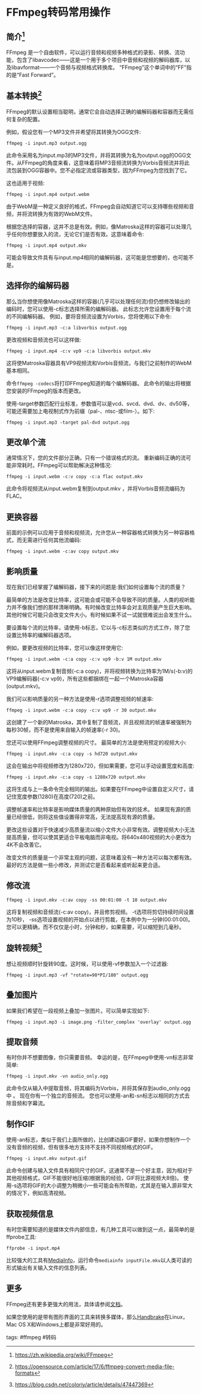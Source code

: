 # FFmpeg转码常用操作
## 简介[^1]

FFmpeg 是一个自由软件，可以运行音频和视频多种格式的录影、转换、流功能，包含了libavcodec——这是一个用于多个项目中音频和视频的解码器库，以及libavformat——一个音频与视频格式转换库。 “FFmpeg”这个单词中的“FF”指的是“Fast Forward”。

## 基本转换[^2]
FFmpeg的默认设置相当聪明，通常它会自动选择正确的编解码器和容器而无需任何复杂的配置。

例如，假设您有一个MP3文件并希望将其转换为OGG文件:

    ffmpeg -i input.mp3 output.ogg

此命令采用名为input.mp3的MP3文件，并将其转换为名为output.ogg的OGG文件。从FFmpeg的角度来看，这意味着将MP3音频流转换为Vorbis音频流并将此流包装到OGG容器中。您不必指定流或容器类型，因为FFmpeg为您找到了它。

这也适用于视频:

    ffmpeg -i input.mp4 output.webm

由于WebM是一种定义良好的格式，FFmpeg会自动知道它可以支持哪些视频和音频，并将流转换为有效的WebM文件。

根据您选择的容器，这并不总是有效。例如，像Matroska这样的容器可以处理几乎任何你想要放入的流，无论它们是否有效。这意味着命令:

    ffmpeg -i input.mp4 output.mkv

可能会导致文件具有与input.mp4相同的编解码器，这可能是您想要的，也可能不是。

## 选择你的编解码器
那么当你想使用像Matroska这样的容器(几乎可以处理任何流)但仍想修改输出的编码时，您可以使用-c标志选择所需的编解码器。
此标志允许您设置用于每个流的不同编解码器。 例如，要将音频流设置为Vorbis，您将使用以下命令:

    ffmpeg -i input.mp3 -c:a libvorbis output.ogg

更改视频和音频流也可以这样做:

    ffmpeg -i input.mp4 -c:v vp9 -c:a libvorbis output.mkv

这将使Matroska容器具有VP9视频流和Vorbis音频流，与我们之前制作的WebM基本相同。

命令`ffmpeg -codecs`将打印FFmpeg知道的每个编解码器。 此命令的输出将根据您安装的FFmpeg的版本而更改。

使用-target参数匹配行业标准，参数值可以是vcd、svcd、dvd、dv、dv50等，可能还需要加上电视制式作为前缀（pal-、ntsc-或film-）。如下:

    ffmpeg -i input.mp3 -target pal-dvd output.ogg

## 更改单个流

通常情况下，您的文件部分正确，只有一个错误格式的流。 重新编码正确的流可能非常耗时。FFmpeg可以帮助解决这种情况:

    ffmpeg -i input.webm -c:v copy -c:a flac output.mkv

此命令将视频流从input.webm复制到output.mkv ，并将Vorbis音频流编码为FLAC。

## 更换容器

前面的示例可以应用于音频和视频流，允许您从一种容器格式转换为另一种容器格式，而无需进行任何其他流编码:

    ffmpeg -i input.webm -c:av copy output.mkv

## 影响质量

现在我们已经掌握了编解码器，接下来的问题是:我们如何设置每个流的质量？

最简单的方法是改变比特率，这可能会或可能不会导致不同的质量。人类的视听能力并不像我们想的那样清晰明确。有时候改变比特率会对主观质量产生巨大影响。其他时候它可能只会改变文件大小。有时候如果不试一试就很难说出会发生什么。

要设置每个流的比特率，请使用-b标志，它以与-c标志类似的方式工作，除了您设置比特率的编解码器选项。

例如，要更改视频的比特率，您可以像这样使用它:

    ffmpeg -i input.webm -c:a copy -c:v vp9 -b:v 1M output.mkv

这将从input.webm复制音频(-c:a copy)，并将视频转换为比特率为1M/s(-b:v)的VP9编解码器(-c:v vp9)，所有这些都捆绑在一起一个Matroska容器(output.mkv)。

我们可以影响质量的另一种方法是使用-r选项调整视频的帧速率:

    ffmpeg -i input.webm -c:a copy -c:v vp9 -r 30 output.mkv

这创建了一个新的Matroska，其中复制了音频流，并且视频流的帧速率被强制为每秒30帧，而不是使用来自输入的帧速率(-r 30)。

您还可以使用FFmpeg调整视频的尺寸。 最简单的方法是使用预定的视频大小:

    ffmpeg -i input.mkv -c:a copy -s hd720 output.mkv

这会在输出中将视频修改为1280x720，但如果需要，您可以手动设置宽度和高度:

    ffmpeg -i input.mkv -c:a copy -s 1280x720 output.mkv

这将生成与上一条命令完全相同的输出。如果要在FFmpeg中设置自定义尺寸，请记住宽度参数(1280)在高度(720)之前。

调整帧速率和比特率是影响媒体质量的两种原始但有效的技术。 如果现有源的质量已经很低，则将这些值设置得非常高，无法提高现有源的质量。

更改这些设置对于快速减少高质量流以缩小文件大小非常有效。调整视频大小无法提高质量，但可以使其更适合平板电脑而非电视。将640x480视频的大小更改为4K不会改善它。

改变文件的质量是一个非常主观的问题，这意味着没有一种方法可以每次都有效。最好的方法是做一些小修改，并测试它是否看起来或听起来更合适。

## 修改流

    ffmpeg -i input.mkv -c:av copy -ss 00:01:00 -t 10 output.mkv

这将复制视频和音频流(-c:av copy)，并且修剪视频。 -t选项将剪切持续时间设置为10秒， -ss选项设置视频的开始点以进行剪裁，在本例中为一分钟(00:01:00)。 您可以更精确，而不仅仅是小时，分钟和秒，如果需要，可以缩短到几毫秒。


## 旋转视频[^3]

想让视频顺时针旋转90度。这时候，可以使用-vf参数加入一个过滤器:

    ffmpeg -i input.mp3 -vf "rotate=90*PI/180" output.ogg
    
## 叠加图片

如果我们希望在一段视频上叠加一张图片。可以简单实现如下:

    ffmpeg -i input.mp3 -i image.png -filter_complex 'overlay' output.ogg


## 提取音频

有时你并不想要图像，你只需要音频。 幸运的是，在FFmpeg中使用-vn标志非常简单:

    ffmpeg -i input.mkv -vn audio_only.ogg

此命令仅从输入中提取音频，将其编码为Vorbis，并将其保存到audio_only.ogg中 。 现在你有一个独立的音频流。 您也可以使用-an和-sn标志以相同的方式去除音频和字幕流。

## 制作GIF

使用-an标志，类似于我们上面所做的，比创建动画GIF要好，如果你想制作一个没有音频的视频，但有很多地方支持不支持不同视频格式的GIF。

    ffmpeg -i input.mkv output.gif

此命令创建与输入文件具有相同尺寸的GIF。这通常不是一个好主意，因为相对于其他视频格式，GIF不能很好地压缩(根据我的经验，GIF将比源视频大8倍)。 使用-s选项将GIF的大小调整为稍微小一些可能会有所帮助，尤其是在输入源非常大的情况下，例如高清视频。

## 获取视频信息

有时您需要知道的是媒体文件内部信息，有几种工具可以做到这一点，最简单的是ffprobe工具:

    ffprobe -i input.mp4

比较强大的工具有[MediaInfo](https://mediaarea.net/en/MediaInfo)，运行命令`mediainfo inputFile.mkv`以人类可读的形式输出有关输入文件的信息列表。

## 更多

FFmpeg还有更多更强大的用法，具体请参阅[文档](http://ffmpeg.org/documentation.html)。

如果您使用的是带有图形界面的工具来转换多媒体，那么[Handbrake](https://handbrake.fr/)在Linux，Mac OS X和Windows上都是非常好用的。


[^1]: <https://zh.wikipedia.org/wiki/FFmpeg>

[^2]: <https://opensource.com/article/17/6/ffmpeg-convert-media-file-formats>

[^3]: <https://blog.csdn.net/coloriy/article/details/47447369>

tags: #ffmpeg #转码
